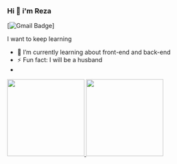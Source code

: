 ### Hi 👋 i'm Reza

[![Gmail Badge](https://img.shields.io/badge/-rezardiansyah2706@gmail.com-c14438?style=flat&logo=Gmail&logoColor=white&link=mailto:rezardiansyah2706@gmail.com)]

<p align='left'> I want to keep learning </p>

- 🌱 I’m currently learning about front-end and back-end
- ⚡ Fun fact: I will be a husband
- 
<p align="left">
<a href="https://github.com/27Reza">
  <img height="180em" src="https://github-readme-stats-eight-theta.vercel.app/api?username=27Reza&show_icons=true&theme=algolia&include_all_commits=true&count_private=true"/>
  <img height="180em" src="https://github-readme-stats-eight-theta.vercel.app/api/top-langs/?username=27Reza&layout=compact&langs_count=8&theme=algolia"/>
</a>
</p>
